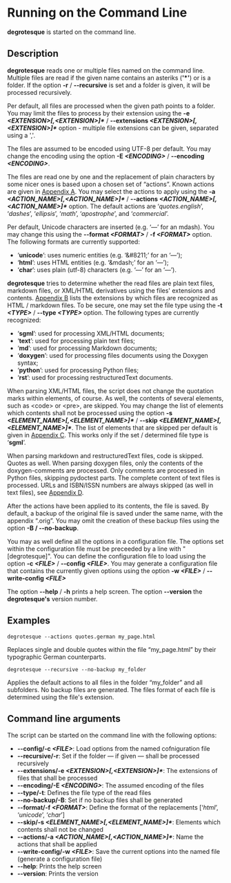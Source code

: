 # Running on the Command Line

__degrotesque__ is started on the command line.


## Description

__degrotesque__ reads one or multiple files named on the command line. Multiple files are read if the given name contains an asteriks (__'\*'__) or is a folder. If the option __-r__ / __--recursive__ is set and a folder is given, it will be processed recursively.

Per default, all files are processed when the given path  points to a folder. You may limit the files to process by their extension using the __-e _&lt;EXTENSION&gt;[,&lt;EXTENSION&gt;]\*___ / __--extensions _&lt;EXTENSION&gt;[,&lt;EXTENSION&gt;]*___ option - multiple file extensions can be given, separated using a ','.

The files are assumed to be encoded using UTF-8 per default. You may change the encoding using the option __-E _&lt;ENCODING&gt;___ / __--encoding _&lt;ENCODING&gt;___.

The files are read one by one and the replacement of plain characters by some nicer ones is based upon a chosen set of &ldquo;actions&rdquo;. Known actions are given in [Appendix A](appendixA.md). You may select the actions to apply using the __-a _&lt;ACTION_NAME&gt;[,&lt;ACTION_NAME&gt;]*___ / __--actions _&lt;ACTION_NAME&gt;[,&lt;ACTION_NAME&gt;]\*___ option. The default actions are &#8216;_quotes.english_&#8217;, &#8216;_dashes_&#8217;, &#8216;_ellipsis_&#8217;, &#8216;_math_&#8217;, &#8216;_apostrophe_&#8217;, and &#8216;_commercial_&#8217;.

Per default, Unicode characters are inserted (e.g. &#8216;—&#8217; for an mdash). You may change this using the __--format _&lt;FORMAT&gt;___ / __-f _&lt;FORMAT&gt;___ option. The following formats are currently supported:

* &#8216;__unicode__&#8217;: uses numeric entities (e.g. &#8216;&amp;#8211;&#8217; for an &#8216;&mdash;&#8217;);
* &#8216;__html__&#8217;: uses HTML entities (e.g. &#8216;&amp;mdash;&#8217; for an &#8216;&mdash;&#8217;);
* &#8216;__char__&#8217;: uses plain (utf-8) characters (e.g. &#8216;—&#8217; for an &#8216;&mdash;&#8217;).


**degrotesque** tries to determine whether the read files are plain text files, markdown files, or XML/HTML derivatives using the files&apos; extensions and contents. [Appendix B](appendixB.md) lists the extensions by which files are recognized as HTML / markdown files. To be secure, one may set the file type using the __-t _&lt;TYPE&gt;___ / __--type _&lt;TYPE&gt;___ option. The following types are currently recognized:

* &#8216;__sgml__&#8217;: used for processing XML/HTML documents;
* &#8216;__text__&#8217;: used for processing plain text files;
* &#8216;__md__&#8217;: used for processing Markdown documents;
* &#8216;__doxygen__&#8217;: used for processing files documents using the Doxygen syntax;
* &#8216;__python__&#8217;: used for processing Python files;
* &#8216;__rst__&#8217;: used for processing restructuredText documents.

When parsing XML/HTML files, the script does not change the quotation marks within elements, of course. As well, the contents of several elements, such as &lt;code&gt; or &lt;pre&gt;, are skipped. You may change the list of elements which contents shall not be processed using the option __-s _&lt;ELEMENT_NAME&gt;[,&lt;ELEMENT_NAME&gt;]*___ / __--skip _&lt;ELEMENT_NAME&gt;[,&lt;ELEMENT_NAME&gt;]\*___. The list of elements that are skipped per default is given in [Appendix C](appendixC.md). This works only if the set / determined file type is &#8216;__sgml__&#8217;.

When parsing markdown and restructuredText files, code is skipped. Quotes as well. When parsing doxygen files, only the contents of the doxygen-comments are processed. Only comments are processed in Python files, skipping pydoctest parts. The complete content of text files is processed. URLs and ISBN/ISSN numbers are always skipped (as well in text files), see [Appendix D](appendixD.md).

After the actions have been applied to its contents, the file is saved. By default, a backup of the original file is saved under the same name, with the appendix &ldquo;.orig&rdquo;. You may omit the creation of these backup files using the option __-B / --no-backup__.

You may as well define all the options in a configuration file. The options set within the configuration file must be preceeded by a line with "[degrotesque]". You can define the configuration file to load using the option __-c _&lt;FILE&gt;___ / __--config _&lt;FILE&gt;___. You may generate a configuration file that contains the currently given options using the option __-w _&lt;FILE&gt;___ / __--write-config _&lt;FILE&gt;___

The option __--help__ / __-h__ prints a help screen. The option __--version__ the __degrotesque&apos;s__ version number.

## Examples

```console
degrotesque --actions quotes.german my_page.html
```

Replaces single and double quotes within the file &ldquo;my_page.html&rdquo; by their typographic German counterparts.

```console
degrotesque --recursive --no-backup my_folder
```

Applies the default actions to all files in the folder &ldquo;my_folder&rdquo; and all subfolders. No backup files are generated. The files format of each file is determined using the file&apos;s extension.


## Command line arguments

The script can be started on the command line with the following options:

* __--config/-c _&lt;FILE&gt;___: Load options from the named cofniguration file
* __--recursive/-r__: Set if the folder &mdash; if given &mdash; shall be processed recursively
* __--extensions/-e _&lt;EXTENSION&gt;[,&lt;EXTENSION&gt;]*___: The extensions of files that shall be processed
* __--encoding/-E _&lt;ENCODING&gt;___: The assumed encoding of the files
* __--type/-t__: Defines the file type of the read files
* __--no-backup/-B__: Set if no backup files shall be generated
* __--format/-f _&lt;FORMAT&gt;___: Define the format of the replacements [&#8216;_html_&#8217;, &#8216;_unicode_&#8217;, &#8216;_char_&#8217;]
* __--skip/-s _&lt;ELEMENT_NAME&gt;[,&lt;ELEMENT_NAME&gt;]*___: Elements which contents shall not be changed
* __--actions/-a _&lt;ACTION_NAME&gt;[,&lt;ACTION_NAME&gt;]*___: Name the actions that shall be applied
* __--write-config/-w _&lt;FILE&gt;___: Save the current options into the named file (generate a configuration file)
* __--help__: Prints the help screen
* __--version__: Prints the version

